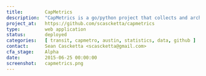 ```yaml
---
title:        CapMetrics
description:  "CapMetrics is a go/python project that collects and archives all of CapMetro's realtime vehicle positions on GitHub. This allows you to do fancy analysis, like http://seancascketta.com/CapMetrics/."
project_at:   https://github.com/scascketta/capmetrics
type:         web application
status:       deployed
categories:   [ transit, capmetro, austin, statistics, data, github ]
contact:      Sean Cascketta <scascketta@gmail.com>
cfa_stage:    Alpha
date:         2015-06-25 00:00:00
screenshot:   capmetrics.png
---
```

